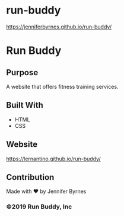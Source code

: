 # run-buddy
https://jenniferbyrnes.github.io/run-buddy/
# Run Buddy

## Purpose
A website that offers fitness training services.

## Built With
* HTML
* CSS

## Website
https://lernantino.github.io/run-buddy/

## Contribution
Made with ❤️ by Jennifer Byrnes

### ©️2019 Run Buddy, Inc 
